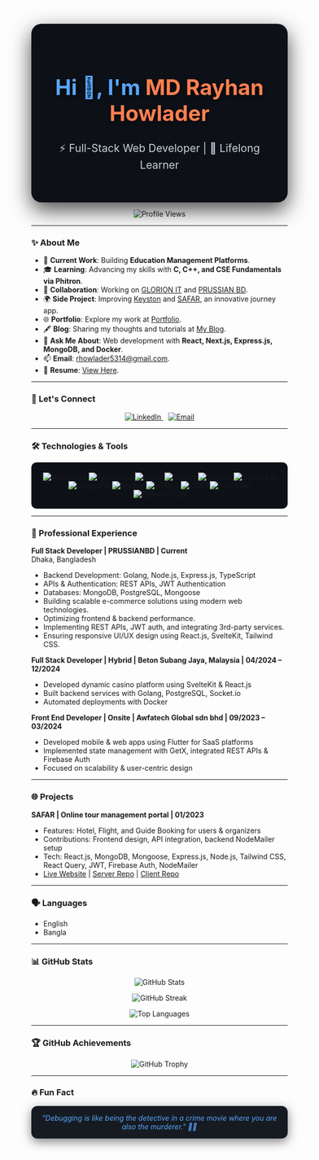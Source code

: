 <div align="center" style="background-color: #0d1117; padding: 40px; border-radius: 20px; box-shadow: 0 15px 40px rgba(0,0,0,0.7); transition: all 0.4s ease; transform-style: preserve-3d;">
  <h1 style="color: #58a6ff; font-size: 3em; text-shadow: 2px 2px 8px rgba(0,0,0,0.7);">Hi 👋, I'm <span style="color:#ff7f50;">MD Rayhan Howlader</span></h1>
  <h3 style="color: #c9d1d9; font-weight: 400; font-size: 1.5em;">⚡ Full-Stack Web Developer | 🚀 Lifelong Learner</h3>
</div>

<p align="center">
  <img src="https://komarev.com/ghpvc/?username=mdrayhanhowlader&label=Profile%20Views&color=grey&style=flat-square" alt="Profile Views" />
</p>

---

### ✨ About Me

- 🌟 **Current Work**: Building **Education Management Platforms**.  
- 🎓 **Learning**: Advancing my skills with **C, C++, and CSE Fundamentals via Phitron**.  
- 🤝 **Collaboration**: Working on [GLORION IT](https://glorionit.com/) and [PRUSSIAN BD](https://prussianbd.com/).  
- 🌍 **Side Project**: Improving [Keyston](https://keystone-client.vercel.app/en/master) and [SAFAR](https://safar7.netlify.app/), an innovative journey app.  
- 🌐 **Portfolio**: Explore my work at [Portfolio](https://mdrayhanhowlader.github.io/portfolio/).  
- 🖋️ **Blog**: Sharing my thoughts and tutorials at [My Blog](https://mdrayhanhowlader.github.io/portfolio/).  
- 💬 **Ask Me About**: Web development with **React, Next.js, Express.js, MongoDB, and Docker**.  
- 📫 **Email**: [rhowlader5314@gmail.com](mailto:rhowlader5314@gmail.com).  
- 📄 **Resume**: [View Here](https://drive.google.com/file/d/1tnXlbZQ_Q1VJfu9Od0aq4DqgEhax3O5f/view?usp=sharing).  

---

### 🔗 Let's Connect

<p align="center">
  <a href="https://linkedin.com/in/rhfaheem" target="_blank" style="margin:5px;">
    <img src="https://img.shields.io/badge/LinkedIn-%230A66C2?style=for-the-badge&logo=linkedin&logoColor=white&animation=glitch" alt="LinkedIn"/>
  </a>
  <a href="mailto:rhowlader5314@gmail.com" target="_blank" style="margin:5px;">
    <img src="https://img.shields.io/badge/Email-D14836?style=for-the-badge&logo=gmail&logoColor=white&animation=glitch" alt="Email"/>
  </a>
</p>

---

### 🛠️ Technologies & Tools

<p align="center" style="background-color: #0d1117; padding: 20px; border-radius: 10px;">
  <img src="https://img.shields.io/badge/JavaScript-%23F7DF1E.svg?style=for-the-badge&logo=javascript&logoColor=black&animation=glitch" alt="JavaScript"/>
  <img src="https://img.shields.io/badge/TypeScript-%23007ACC.svg?style=for-the-badge&logo=typescript&logoColor=white&animation=glitch" alt="TypeScript"/>
  <img src="https://img.shields.io/badge/React-%2361DAFB.svg?style=for-the-badge&logo=react&logoColor=black&animation=glitch" alt="React"/>
  <img src="https://img.shields.io/badge/Next.js-%23000000.svg?style=for-the-badge&logo=next.js&logoColor=white&animation=glitch" alt="Next.js"/>
  <img src="https://img.shields.io/badge/Node.js-%23339933.svg?style=for-the-badge&logo=node.js&logoColor=white&animation=glitch" alt="Node.js"/>
  <img src="https://img.shields.io/badge/Express.js-%23000000.svg?style=for-the-badge&logo=express&logoColor=white&animation=glitch" alt="Express.js"/>
  <img src="https://img.shields.io/badge/MongoDB-%2347A248.svg?style=for-the-badge&logo=mongodb&logoColor=white&animation=glitch" alt="MongoDB"/>
  <img src="https://img.shields.io/badge/Docker-%232496ED.svg?style=for-the-badge&logo=docker&logoColor=white&animation=glitch" alt="Docker"/>
  <img src="https://img.shields.io/badge/HTML5-%23E34F26.svg?style=for-the-badge&logo=html5&logoColor=white&animation=glitch" alt="HTML5"/>
  <img src="https://img.shields.io/badge/CSS3-%231572B6.svg?style=for-the-badge&logo=css3&logoColor=white&animation=glitch" alt="CSS3"/>
  <img src="https://img.shields.io/badge/Bootstrap-%23563D7C.svg?style=for-the-badge&logo=bootstrap&logoColor=white&animation=glitch" alt="Bootstrap"/>
  <img src="https://img.shields.io/badge/Tailwind%20CSS-%2338B2AC.svg?style=for-the-badge&logo=tailwind-css&logoColor=white&animation=glitch" alt="Tailwind CSS"/>
</p>

---

### 💼 Professional Experience

**Full Stack Developer | PRUSSIANBD | Current**  
Dhaka, Bangladesh  
- Backend Development: Golang, Node.js, Express.js, TypeScript  
- APIs & Authentication: REST APIs, JWT Authentication  
- Databases: MongoDB, PostgreSQL, Mongoose  
- Building scalable e-commerce solutions using modern web technologies.  
- Optimizing frontend & backend performance.  
- Implementing REST APIs, JWT auth, and integrating 3rd-party services.  
- Ensuring responsive UI/UX design using React.js, SvelteKit, Tailwind CSS.  

**Full Stack Developer | Hybrid | Beton Subang Jaya, Malaysia | 04/2024 – 12/2024**  
- Developed dynamic casino platform using SvelteKit & React.js  
- Built backend services with Golang, PostgreSQL, Socket.io  
- Automated deployments with Docker  

**Front End Developer | Onsite | Awfatech Global sdn bhd | 09/2023 – 03/2024**  
- Developed mobile & web apps using Flutter for SaaS platforms  
- Implemented state management with GetX, integrated REST APIs & Firebase Auth  
- Focused on scalability & user-centric design  

---

### 🌐 Projects

**SAFAR | Online tour management portal | 01/2023**  
- Features: Hotel, Flight, and Guide Booking for users & organizers  
- Contributions: Frontend design, API integration, backend NodeMailer setup  
- Tech: React.js, MongoDB, Mongoose, Express.js, Node.js, Tailwind CSS, React Query, JWT, Firebase Auth, NodeMailer  
- [Live Website](https://safar7.netlify.app/) | [Server Repo](#) | [Client Repo](#)

---

### 🗣️ Languages
- English  
- Bangla  

---

### 📊 GitHub Stats

<p align="center">
  <img src="https://github-readme-stats.vercel.app/api?username=mdrayhanhowlader&show_icons=true&theme=tokyonight" alt="GitHub Stats"/>
</p>

<p align="center">
  <img src="https://github-readme-streak-stats.herokuapp.com/?user=mdrayhanhowlader&theme=tokyonight" alt="GitHub Streak"/>
</p>

<p align="center">
  <img src="https://github-readme-stats.vercel.app/api/top-langs/?username=mdrayhanhowlader&layout=compact&theme=tokyonight" alt="Top Languages"/>
</p>

---

### 🏆 GitHub Achievements

<p align="center">
  <img src="https://github-profile-trophy.vercel.app/?username=mdrayhanhowlader&theme=onedark&no-frame=true&margin-w=15" alt="GitHub Trophy"/>
</p>

---

### 🔥 Fun Fact

<div align="center" style="background-color:#161b22; padding:15px; border-radius:12px; box-shadow:0 6px 20px rgba(0,0,0,0.5); font-style:italic; color:#58a6ff;">
"Debugging is like being the detective in a crime movie where you are also the murderer." 🕵️‍♂️
</div>
